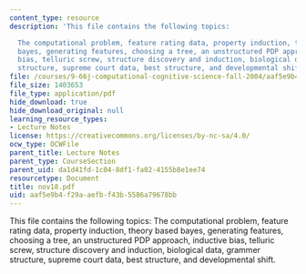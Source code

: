 ```yaml
---
content_type: resource
description: 'This file contains the following topics:

  The computational problem, feature rating data, property induction, theory based
  bayes, generating features, choosing a tree, an unstructured PDP approach, inductive
  bias, telluric screw, structure discovery and induction, biological data, grammer
  structure, supreme court data, best structure, and developmental shift.'
file: /courses/9-66j-computational-cognitive-science-fall-2004/aaf5e9b4f29aaefbf43b5586a79678bb_nov18.pdf
file_size: 1403653
file_type: application/pdf
hide_download: true
hide_download_original: null
learning_resource_types:
- Lecture Notes
license: https://creativecommons.org/licenses/by-nc-sa/4.0/
ocw_type: OCWFile
parent_title: Lecture Notes
parent_type: CourseSection
parent_uid: da1d41fd-1c04-8df1-fa02-4155b8e1ee74
resourcetype: Document
title: nov18.pdf
uid: aaf5e9b4-f29a-aefb-f43b-5586a79678bb
---
```

This file contains the following topics:
The computational problem, feature rating data, property induction, theory based bayes, generating features, choosing a tree, an unstructured PDP approach, inductive bias, telluric screw, structure discovery and induction, biological data, grammer structure, supreme court data, best structure, and developmental shift.
